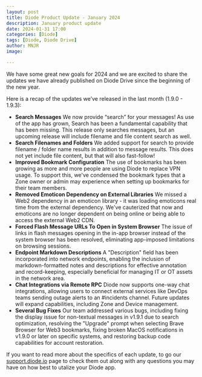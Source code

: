 ```yaml
---
layout: post
title: Diode Product Update - January 2024
description: January product update
date: 2024-01-31 17:00
categories: [Diode]
tags: [Diode, Diode Drive]
author: MNJR
image: 

---
```


We have some great new goals for 2024 and we are excited to share the updates we have already published on Diode Drive since the beginning of the new year.

Here is a recap of the updates we’ve released in the last month (1.9.0 - 1.9.3): 

*   **Search Messages** We now provide “search” for your messages! As use of the app has grown, Search has been a fundamental capability that has been missing. This release only searches messages, but an upcoming release will include filename and file content search as well.
*   **Search Filenames and Folders** We added support for search to provide filename / folder name results in addition to message results. This does not yet include file content, but that will also fast-follow!
*   **Improved Bookmark Configuration** The use of bookmarks has been growing as more and more people are using Diode to replace VPN usage. To support this, we've condensed the bookmark types that a Zone owner or admin may experience when setting up bookmarks for their team members.
*   **Removed Emoticon Dependency on External Libraries** We missed a Web2 dependency in an emoticon library - it was loading emoticons real time from the external dependency. We've cauterized that now and emoticons are no longer dependent on being online or being able to access the external Web2 CDN.
*   **Forced Flash Message URLs To Open in System Browser** The issue of links in flash messages opening in the in-app browser instead of the system browser has been resolved, eliminating app-imposed limitations on browsing sessions.
*   **Endpoint Markdown Descriptions** A "Description" field has been incorporated into network endpoints, enabling the inclusion of markdown-formatted notes and descriptions for effective annotation and record-keeping, especially beneficial for managing IT or OT assets in the network area.
*   **Chat Integrations via Remote RPC** Diode now supports one-way chat integrations, allowing users to connect external services like DevOps teams sending outage alerts to an #incidents channel. Future updates will expand capabilities, including Zone and Device management.
*   **Several Bug Fixes** Our team addressed various bugs, including fixing the display issue for non-textual messages in v1.9.1 due to search optimization, resolving the "Upgrade" prompt when selecting Brave Browser for Web3 bookmarks, fixing broken MacOS notifications in v1.9.0 or later on specific systems, and restoring backup code capabilities for account restoration.

If you want to read more about the specifics of each update, to go our [support.diode.io](https://support.diode.io/) page to check them out along with any questions you may have on how best to utalize your Diode app.
